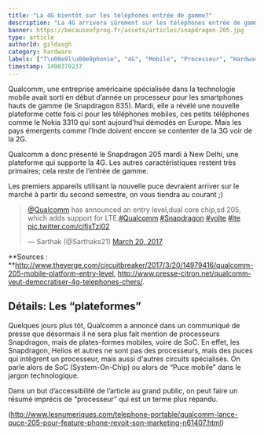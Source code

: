 ```yaml
---
title: "La 4G bientôt sur les téléphones entrée de gamme?"
description: "La 4G arrivera sûrement sur les téléphones entrée de gamme, pour les pays en développement nottamment"
banner: https://becauseofprog.fr/assets/articles/snapdragon-205.jpg
type: article
authorId: gildasgh
category: hardware
labels: ["T\u00e9l\u00e9phonie", "4G", "Mobile", "Processeur", "Hardware"]
timestamp: 1490370237
---
```


Qualcomm, une entreprise américaine spécialisée dans la technologie mobile avait sorti en début d’année un processeur pour les smartphones hauts de gamme (le Snapdragon 835). Mardi, elle a révélé une nouvelle plateforme cette fois ci pour les téléphones mobiles, ces petits téléphones comme le Nokia 3310 qui sont aujourd’hui démodés en Europe. Mais les pays émergents comme l’Inde doivent encore se contenter de la 3G voir de la 2G.

  Qualcomm a donc présenté le Snapdragon 205 mardi à New Delhi, une plateforme qui supporte la 4G. Les autres caractéristiques restent très primaires; cela reste de l’entrée de gamme.

 

 Les premiers appareils utilisant la nouvelle puce devraient arriver sur le marché à partir du second semestre, on vous tiendra au courant ;)

 
>  [@Qualcomm](https://twitter.com/Qualcomm) has announced an entry level,dual core chip,sd 205, which adds support for LTE.[#Qualcomm](https://twitter.com/hashtag/Qualcomm?src=hash) [#Snapdragon](https://twitter.com/hashtag/Snapdragon?src=hash) [#volte](https://twitter.com/hashtag/volte?src=hash) [#lte](https://twitter.com/hashtag/lte?src=hash) [pic.twitter.com/cjfjxTzi02](https://t.co/cjfjxTzi02)
> 
>  — Sarthak (@Sarthaks21) [March 20, 2017](https://twitter.com/Sarthaks21/status/843740749145427968)  

 **Sources : **<http://www.theverge.com/circuitbreaker/2017/3/20/14979416/qualcomm-205-mobile-platform-entry-level>, <http://www.presse-citron.net/qualcomm-veut-democratiser-4g-telephones-chers/>.

  

 Détails: Les “plateformes”
--------------------------

 Quelques jours plus tôt, Qualcomm a annoncé dans un communiqué de presse que désormais il ne sera plus fait mention de processeurs Snapdragon, mais de plates-formes mobiles, voire de SoC. En effet, les Snapdragon, Helios et autres ne sont pas des processeurs, mais des puces qui intègrent un processeur, mais aussi d'autres circuits spécialisés. On parle alors de SoC (System-On-Chip) ou alors de “Puce mobile” dans le jargon technologique.

 Dans un but d’accessibilité de l’article au grand public, on peut faire un résumé imprécis de “processeur” qui est un terme plus répandu.

 (<http://www.lesnumeriques.com/telephone-portable/qualcomm-lance-puce-205-pour-feature-phone-revoit-son-marketing-n61407.html>)

 